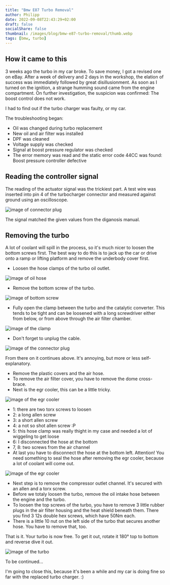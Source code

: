 ```yaml
---
title: "Bmw E87 Turbo Removal"
author: Philipp
date: 2022-09-08T22:43:29+02:00
draft: false
socialShare: false
thumbnail: /images/blog/bmw-e87-turbo-removal/thumb.webp
tags: [bmw, turbo]
---
```


## How it came to this
3 weeks ago the turbo in my car broke.
To save money, I got a revised one on eBay.
After a week of delivery and 2 days in the workshop, the elation of success was immediately followed by great disillusionment.
As soon as I turned on the ignition, a strange humming sound came from the engine compartment.
On further investigation, the suspicion was confirmed: The boost control does not work.

I had to find out if the turbo charger was faulty, or my car.

The troubleshooting began:

- Oil was changed during turbo replacement
- New oil and air filter was installed
- DPF was cleaned
- Voltage supply was checked
- Signal at boost pressure regulator was checked
- The error memory was read and the static error code 44CC was found: Boost pressure controller defective

## Reading the controller signal

The reading of the actuator signal was the trickiest part.
A test wire was inserted into pin 4 of the turbocharger connector and measured against ground using an oscilloscope.

![image of connector plug](/images/blog/bmw-e87-turbo-removal/image14.webp "The booster signal")

The signal matched the given values from the diganosis manual.

## Removing the turbo

A lot of coolant will spill in the process, so it's much nicer to loosen the bottom screws first.
The best way to do this is to jack up the car or drive onto a ramp or lifting platform and remove the underbody cover first.

- Loosen the hose clamps of the turbo oil outlet.

![image of oil hose](/images/blog/bmw-e87-turbo-removal/image1.webp "Oil outlet hose clamps")

- Remove the bottom screw of the turbo.

![image of bottom screw](/images/blog/bmw-e87-turbo-removal/image2.webp "The bottom screw")

- Fully open the clamp between the turbo and the catalytic converter.
  This tends to be tight and can be loosened with a long screwdriver either from below, or from above through the air filter chamber.

![image of the clamp](/images/blog/bmw-e87-turbo-removal/image3.webp "The clamp screw")

- Don't forget to unplug the cable.

![image of the connector plug](/images/blog/bmw-e87-turbo-removal/image4.webp "The connector plug")

From there on it continues above.
It's annoying, but more or less self-explanatory.

- Remove the plastic covers and the air hose.
- To remove the air filter cover, you have to remove the dome cross-brace.
- Next is the egr cooler, this can be a little tricky.

![image of the egr cooler](/images/blog/bmw-e87-turbo-removal/image5.webp "The egr cooler")

- 1: there are two torx screws to loosen
- 2: a long allen screw
- 3: a short allen screw
- 4: a not so shot allen screw :P
- 5: this hose clamp was really thight in my case and needed a lot of wiggeling to get loose
- 6: I disconnected the hose at the bottom
- 7, 8: two screws from the air channel
- At last you have to disconnect the hose at the bottom left. Attention! You need something to seal the hose after removing the egr cooler, because a lot of coolant will come out.

![image of the egr cooler](/images/blog/bmw-e87-turbo-removal/image10.webp "The egr cooler")

- Next step is to remove the compressor outlet channel. It's secured with an allen and a torx screw.
- Before we totaly loosen the turbo, remove the oil intake hose between the engine and the turbo.
- To loosen the top screws of the turbo, you have to remove 3 little rubber plugs in the air filter housing and the heat shield beneath them. There you find 3 12s double hex screws, which have 50Nm each.
- There is a little 10 nut on the left side of the turbo that secures another hose. You have to remove that, too.

That is it. Your turbo is now free. To get it out, rotate it 180° top to bottom and reverse dive it out.

![image of the turbo](/images/blog/bmw-e87-turbo-removal/image13.webp "The turbo")

To be continued...

I'm going to close this, because it's been a while and my car is doing fine so far with the replaced turbo charger. :)
